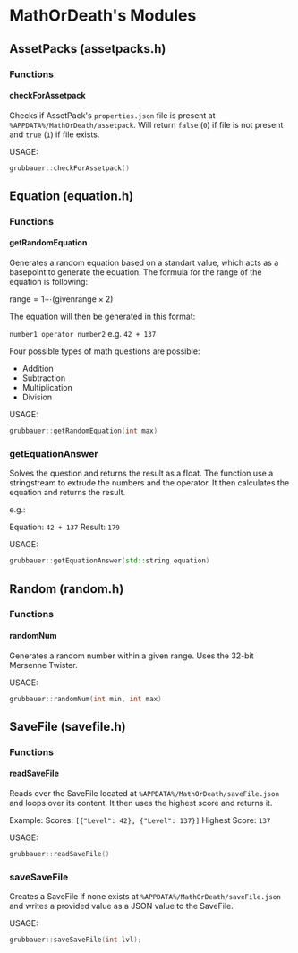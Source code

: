 # MathOrDeath's Modules

## AssetPacks (assetpacks.h)

### Functions

#### checkForAssetpack

Checks if AssetPack's `properties.json` file is present at
`%APPDATA%/MathOrDeath/assetpack`. Will return `false` (`0`) if file is not
present and `true` (`1`) if file exists.

USAGE:

```cpp
grubbauer::checkForAssetpack()
```

## Equation (equation.h)

### Functions

#### getRandomEquation

Generates a random equation based on a standart value, which acts as a basepoint
to generate the equation. The formula for the range of the equation is
following:

$\text{range} = 1 \cdots \left(\text{givenrange} \times 2\right)$

The equation will then be generated in this format:

`number1 operator number2`
e.g.
`42 + 137`

Four possible types of math questions are possible:

* Addition
* Subtraction
* Multiplication
* Division

USAGE:

```cpp
grubbauer::getRandomEquation(int max)
```

### getEquationAnswer

Solves the question and returns the result as a float. The function use a
stringstream to extrude the numbers and the operator. It then calculates the
equation and returns the result.

e.g.:

Equation: `42 + 137`
Result: `179`

USAGE:

```cpp
grubbauer::getEquationAnswer(std::string equation)
```

## Random (random.h)

### Functions

#### randomNum

Generates a random number within a given range. Uses the 32-bit Mersenne
Twister.

USAGE:

```cpp
grubbauer::randomNum(int min, int max)
```

## SaveFile (savefile.h)

### Functions

#### readSaveFile

Reads over the SaveFile located at `%APPDATA%/MathOrDeath/saveFile.json` and
loops over its content. It then uses the highest score and returns it.

Example:
Scores:
`[{"Level": 42}, {"Level": 137}]`
Highest Score: `137`

USAGE:

```cpp
grubbauer::readSaveFile()
```

### saveSaveFile

Creates a SaveFile if none exists at `%APPDATA%/MathOrDeath/saveFile.json` and
writes a provided value as a JSON value to the SaveFile.

USAGE:

```cpp
grubbauer::saveSaveFile(int lvl);
```
